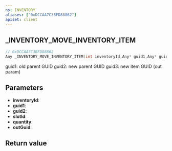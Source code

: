 ```yaml
---
ns: INVENTORY
aliases: ["0xDCCAA7C3BFD88862"]
apiset: client
---
```

## _INVENTORY_MOVE_INVENTORY_ITEM

```c
// 0xDCCAA7C3BFD88862
Any _INVENTORY_MOVE_INVENTORY_ITEM(int inventoryId,Any* guid1,Any* guid2,Hash slotId,int quantity,Any* outGuid);
```

guid1: old parent GUID
guid2: new parent GUID
guid3: new item GUID (out param)

## Parameters
* **inventoryId**:
* **guid1**:
* **guid2**:
* **slotId**:
* **quantity**:
* **outGuid**:

## Return value

